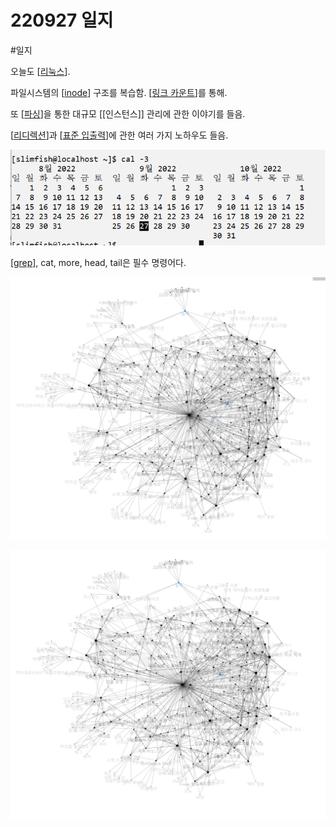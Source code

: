 # 220927 일지

#일지

오늘도 [[리눅스]].

파일시스템의 [[inode]] 구조를 복습함. [[링크 카운트]]를 통해.

또 [[파싱]]을 통한 대규모 [[인스턴스]] 관리에 관한 이야기를 들음. 

[[리디렉션]]과 [[표준 입출력]]에 관한 여러 가지 노하우도 들음.

![달력](../attachments/2022-09-27-16-33-44.png)

[[grep]], cat, more, head, tail은 필수 명령어다.


![](../attachments/2022-09-27-16-37-43.png)

![](../attachments/2022-09-27-16-43-41.png)

[//begin]: # "Autogenerated link references for markdown compatibility"
[리눅스]: ../docs/리눅스.md "리눅스"
[inode]: ../docs/inode.md "inode"
[링크 카운트]: <../docs/링크 카운트.md> "링크 카운트"
[파싱]: ../docs/파싱.md "파싱"
[리디렉션]: ../docs/리디렉션.md "리디렉션"
[표준 입출력]: <../docs/표준 입출력.md> "표준 입출력(I/O)"
[grep]: ../docs/grep.md "grep"
[//end]: # "Autogenerated link references"